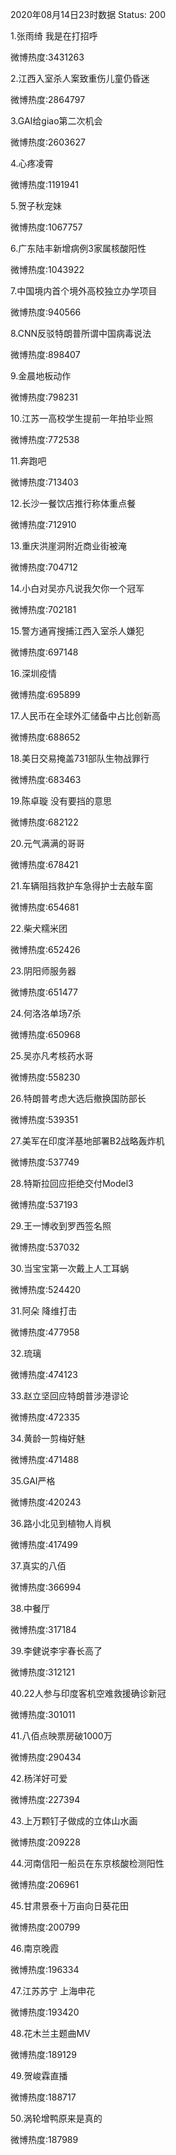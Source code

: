 2020年08月14日23时数据
Status: 200

1.张雨绮 我是在打招呼

微博热度:3431263

2.江西入室杀人案致重伤儿童仍昏迷

微博热度:2864797

3.GAI给giao第二次机会

微博热度:2603627

4.心疼凌霄

微博热度:1191941

5.贺子秋宠妹

微博热度:1067757

6.广东陆丰新增病例3家属核酸阳性

微博热度:1043922

7.中国境内首个境外高校独立办学项目

微博热度:940566

8.CNN反驳特朗普所谓中国病毒说法

微博热度:898407

9.金晨地板动作

微博热度:798231

10.江苏一高校学生提前一年拍毕业照

微博热度:772538

11.奔跑吧

微博热度:713403

12.长沙一餐饮店推行称体重点餐

微博热度:712910

13.重庆洪崖洞附近商业街被淹

微博热度:704712

14.小白对吴亦凡说我欠你一个冠军

微博热度:702181

15.警方通宵搜捕江西入室杀人嫌犯

微博热度:697148

16.深圳疫情

微博热度:695899

17.人民币在全球外汇储备中占比创新高

微博热度:688652

18.美日交易掩盖731部队生物战罪行

微博热度:683463

19.陈卓璇 没有要挡的意思

微博热度:682122

20.元气满满的哥哥

微博热度:678421

21.车辆阻挡救护车急得护士去敲车窗

微博热度:654681

22.柴犬糯米团

微博热度:652426

23.阴阳师服务器

微博热度:651477

24.何洛洛单场7杀

微博热度:650968

25.吴亦凡考核药水哥

微博热度:558230

26.特朗普考虑大选后撤换国防部长

微博热度:539351

27.美军在印度洋基地部署B2战略轰炸机

微博热度:537749

28.特斯拉回应拒绝交付Model3

微博热度:537193

29.王一博收到罗西签名照

微博热度:537032

30.当宝宝第一次戴上人工耳蜗

微博热度:524420

31.阿朵 降维打击

微博热度:477958

32.琉璃

微博热度:474123

33.赵立坚回应特朗普涉港谬论

微博热度:472335

34.黄龄一剪梅好魅

微博热度:471488

35.GAI严格

微博热度:420243

36.路小北见到植物人肖枫

微博热度:417499

37.真实的八佰

微博热度:366994

38.中餐厅

微博热度:317184

39.李健说李宇春长高了

微博热度:312121

40.22人参与印度客机空难救援确诊新冠

微博热度:301011

41.八佰点映票房破1000万

微博热度:290434

42.杨洋好可爱

微博热度:227394

43.上万颗钉子做成的立体山水画

微博热度:209228

44.河南信阳一船员在东京核酸检测阳性

微博热度:206961

45.甘肃景泰十万亩向日葵花田

微博热度:200799

46.南京晚霞

微博热度:196334

47.江苏苏宁 上海申花

微博热度:193420

48.花木兰主题曲MV

微博热度:189129

49.贺峻霖直播

微博热度:188717

50.涡轮增鸭原来是真的

微博热度:187989

